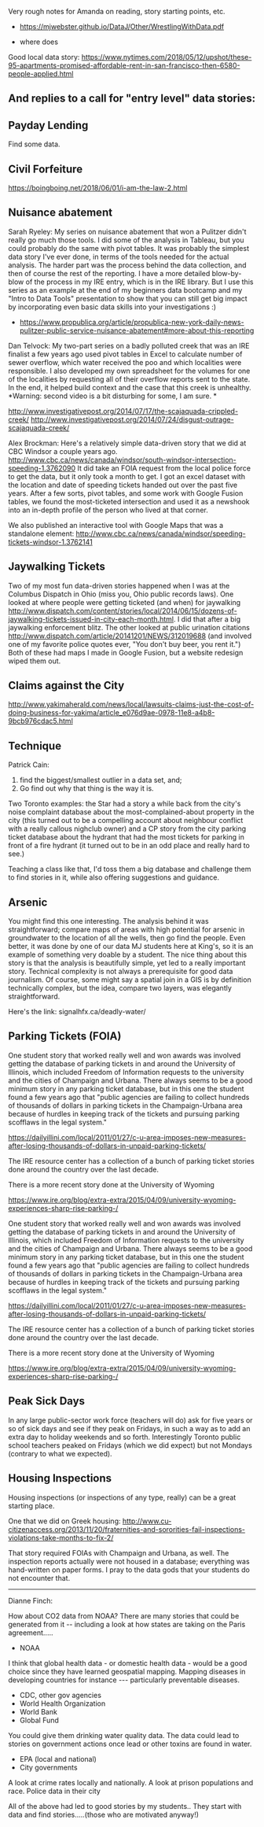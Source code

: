 Very rough notes for Amanda on reading, story starting points, etc.

* https://mjwebster.github.io/DataJ/Other/WrestlingWithData.pdf

* where does 

Good local data story: 
https://www.nytimes.com/2018/05/12/upshot/these-95-apartments-promised-affordable-rent-in-san-francisco-then-6580-people-applied.html



And replies to a call for "entry level" data stories: 
--------
## Payday Lending
Find some data. 

## Civil Forfeiture
https://boingboing.net/2018/06/01/i-am-the-law-2.html

## Nuisance abatement

Sarah Ryeley: My series on nuisance abatement that won a Pulitzer didn't really go much those tools. I did some of the analysis in Tableau, but you could probably do the same with pivot tables. It was probably the simplest data story I've ever done, in terms of the tools needed for the actual analysis. The harder part was the process behind the data collection, and then of course the rest of the reporting. I have a more detailed blow-by-blow of the process in my IRE entry, which is in the IRE library. But I use this series as an example at the end of my beginners data bootcamp and my "Intro to Data Tools" presentation to show that you can still get big impact by incorporating even basic data skills into your investigations :)
+ https://www.propublica.org/article/propublica-new-york-daily-news-pulitzer-public-service-nuisance-abatement#more-about-this-reporting

Dan Telvock: My two-part series on a badly polluted creek that was an IRE finalist a few years ago used pivot tables in Excel to calculate number of sewer overflow, which water received the poo and which localities were responsible. I also developed my own spreadsheet for the volumes for one of the localities by requesting all of their overflow reports sent to the state. In the end, it helped build context and the case that this creek is unhealthy. *Warning: second video is a bit disturbing for some, I am sure. *

http://www.investigativepost.org/2014/07/17/the-scajaquada-crippled-creek/
http://www.investigativepost.org/2014/07/24/disgust-outrage-scajaquada-creek/

Alex Brockman:  Here's a relatively simple data-driven story that we did at CBC Windsor a couple years ago. http://www.cbc.ca/news/canada/windsor/south-windsor-intersection-speeding-1.3762090 It did take an FOIA request from the local police force to get the data, but it only took a month to get. I got an excel dataset with the location and date of speeding tickets handed out over the past five years. After a few sorts, pivot tables, and some work with Google Fusion tables, we found the most-ticketed intersection and used it as a newshook into an in-depth profile of the person who lived at that corner. 

We also published an interactive tool with Google Maps that was a standalone element: http://www.cbc.ca/news/canada/windsor/speeding-tickets-windsor-1.3762141

## Jaywalking Tickets 

Two of my most fun data-driven stories happened when I was at the Columbus Dispatch in Ohio (miss you, Ohio public records laws). One looked at where people were getting ticketed (and when) for jaywalking <http://www.dispatch.com/content/stories/local/2014/06/15/dozens-of-jaywalking-tickets-issued-in-city-each-month.html>.
I did that after a big jaywalking enforcement blitz. The other looked at public urination citations <http://www.dispatch.com/article/20141201/NEWS/312019688> (and involved one of my favorite police quotes ever, "You don't buy beer, you rent it.") Both of these had maps I made in Google Fusion, but a website redesign wiped them out.

## Claims against the City 
http://www.yakimaherald.com/news/local/lawsuits-claims-just-the-cost-of-doing-business-for-yakima/article_e076d9ae-0978-11e8-a4b8-9bcb976cdac5.html

## Technique 
Patrick Cain: 

1) find the biggest/smallest outlier in a data set, and;
2) Go find out why that thing is the way it is.

Two Toronto examples: the Star had a story a while back from the city's
noise complaint database about the most-complained-about property in the
city (this turned out to be a compelling account about neighbour conflict
with a really callous nighclub owner) and a CP story from the city parking
ticket database about the hydrant that had the most tickets for parking in
front of a fire hydrant (it turned out to be in an odd place and really
hard to see.)

Teaching a class like that, I'd toss them a big database and challenge them
to find stories in it, while also offering suggestions and guidance.

## Arsenic

You might find this one interesting. The analysis behind it was
straightforward; compare maps of areas with high potential for arsenic in
groundwater to the location of all the wells, then go find the people.
Even better, it was done by one of our data MJ students here at King's, so
it is an example of something very doable by a student.
The nice thing about this story is that the analysis is beautifully simple,
yet led to a really important story. Technical complexity is not always a
prerequisite for good data journalism.
Of course, some might say a spatial join in a GIS is by definition
technically complex, but the idea, compare two layers, was elegantly
straightforward.

Here's the link: signalhfx.ca/deadly-water/

## Parking Tickets (FOIA)
One student story that worked really well and won awards was involved
getting the database of parking tickets in and around the University of
Illinois, which included Freedom of Information requests to the university
and the cities of Champaign and Urbana.
There always seems to be a good minimum story in any parking ticket
database, but in this one the student found  a few years ago that
"public agencies
are failing to collect hundreds of thousands of dollars in parking tickets in
the Champaign-Urbana area because of hurdles in keeping track of the tickets
 and pursuing parking scofflaws in the legal system."

https://dailyillini.com/local/2011/01/27/c-u-area-imposes-new-measures-after-losing-thousands-of-dollars-in-unpaid-parking-tickets/

The IRE resource center has a collection of a bunch of parking ticket
stories done around the country over the last decade.

There is a more recent story done at the University of Wyoming

https://www.ire.org/blog/extra-extra/2015/04/09/university-wyoming-experiences-sharp-rise-parking-/

One student story that worked really well and won awards was involved
getting the database of parking tickets in and around the University of
Illinois, which included Freedom of Information requests to the university
and the cities of Champaign and Urbana.
There always seems to be a good minimum story in any parking ticket
database, but in this one the student found  a few years ago that
"public agencies
are failing to collect hundreds of thousands of dollars in parking tickets in
the Champaign-Urbana area because of hurdles in keeping track of the tickets
 and pursuing parking scofflaws in the legal system."

https://dailyillini.com/local/2011/01/27/c-u-area-imposes-new-measures-after-losing-thousands-of-dollars-in-unpaid-parking-tickets/

The IRE resource center has a collection of a bunch of parking ticket
stories done around the country over the last decade.

There is a more recent story done at the University of Wyoming

https://www.ire.org/blog/extra-extra/2015/04/09/university-wyoming-experiences-sharp-rise-parking-/

## Peak Sick Days
In any large public-sector work force (teachers will do)  ask for five
years or so of sick days and see if they peak on Fridays, in such a way as
to add an extra day to holiday weekends and so forth. Interestingly Toronto
public school teachers peaked on Fridays (which we did expect) but not
Mondays (contrary to what we expected).

## Housing Inspections

Housing inspections (or inspections of any type, really) can be a great
starting place.

One that we did on Greek housing:
http://www.cu-citizenaccess.org/2013/11/20/fraternities-and-sororities-fail-inspections-violations-take-months-to-fix-2/

That story required FOIAs with Champaign and Urbana, as well. The
inspection reports actually were not housed in a database; everything was
hand-written on paper forms. I pray to the data gods that your students do
not encounter that.



---------
Dianne Finch: 

How about CO2 data from NOAA? There are many stories that could be
generated from it -- including a look at how states are taking on the Paris
agreement.....

   - NOAA


I think that global health data - or domestic health data - would be a good
choice since they have learned geospatial mapping.  Mapping diseases in
developing countries for instance --- particularly preventable diseases.

   - CDC, other gov agencies
   - World Health Organization
   - World Bank
   - Global Fund


You could give them drinking water quality data. The data could lead to
stories on government actions once lead or other toxins are found in water.


   - EPA (local and national)
   - City governments


A look at crime rates locally and nationally.  A look at prison populations
and race.
Police data in their city

All of the above had led to good stories by my students.. They start with
data and find stories.....(those who are motivated anyway!)

